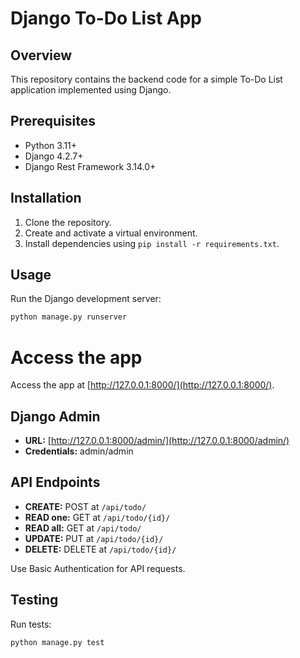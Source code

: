 # Django To-Do List App

## Overview

This repository contains the backend code for a simple To-Do List application implemented using Django.

## Prerequisites

- Python 3.11+
- Django 4.2.7+
- Django Rest Framework 3.14.0+

## Installation

1. Clone the repository.
2. Create and activate a virtual environment.
3. Install dependencies using `pip install -r requirements.txt`.

## Usage

Run the Django development server:

```bash
python manage.py runserver
```
# Access the app
Access the app at [http://127.0.0.1:8000/](http://127.0.0.1:8000/).

## Django Admin
- **URL:** [http://127.0.0.1:8000/admin/](http://127.0.0.1:8000/admin/)
- **Credentials:** admin/admin

## API Endpoints
- **CREATE:** POST at `/api/todo/`
- **READ one:** GET at `/api/todo/{id}/`
- **READ all:** GET at `/api/todo/`
- **UPDATE:** PUT at `/api/todo/{id}/`
- **DELETE:** DELETE at `/api/todo/{id}/`
  
Use Basic Authentication for API requests.

## Testing
Run tests:

```bash
python manage.py test


